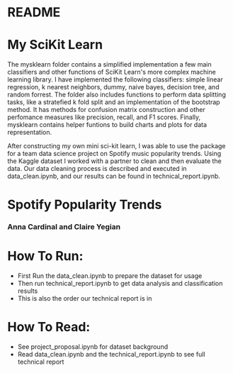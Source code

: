 # README

# My SciKit Learn

The mysklearn folder contains a simplified implementation a few main classifiers and other functions of SciKit Learn's more complex machine learning library. I have implemented the following classifiers: simple linear regression, k nearest neighbors, dummy, naive bayes, decision tree, and random forrest. The folder also includes functions to perform data splitting tasks, like a stratefied k fold split and an implementation of the bootstrap method. It has methods for confusion matrix construction and other perfomance measures like precision, recall, and F1 scores. Finally, mysklearn contains helper funtions to build charts and plots for data representation.

After constructing my own mini sci-kit learn, I was able to use the package for a team data science project on Spotify music popularity trends. Using the Kaggle dataset I worked with a partner to clean and then evaluate the data. Our data cleaning process is described and executed in data_clean.ipynb, and our results can be found in technical_report.ipynb.

# Spotify Popularity Trends
### Anna Cardinal and Claire Yegian

# How To Run:
* First Run the data_clean.ipynb to prepare the dataset for usage
* Then run technical_report.ipynb to get data analysis and classification results
* This is also the order our technical report is in

# How To Read:
* See project_proposal.ipynb for dataset background
* Read data_clean.ipynb and the technical_report.ipynb to see full technical report
